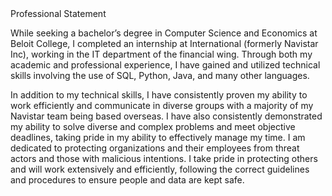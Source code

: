<div dr='center'>Professional Statement</div>

While seeking a bachelor’s degree in Computer Science and Economics at Beloit College, I completed an internship at International (formerly Navistar Inc), working in the IT department of the financial wing. Through both my academic and professional experience, I have gained and utilized technical skills involving the use of SQL, Python, Java, and many other languages. 

In addition to my technical skills, I have consistently proven my ability to work efficiently and communicate in diverse groups with a majority of my Navistar team being based overseas. I have also consistently demonstrated my ability to solve diverse and complex problems and meet objective deadlines, taking pride in my ability to effectively manage my time. I am dedicated to protecting organizations and their employees from threat actors and those with malicious intentions. I take pride in protecting others and will work extensively and efficiently, following the correct guidelines and procedures to ensure people and data are kept safe. 
